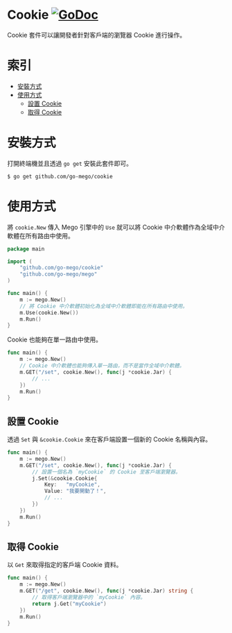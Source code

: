 # Cookie [![GoDoc](https://godoc.org/github.com/go-mego/cookie?status.svg)](https://godoc.org/github.com/go-mego/cookie)

Cookie 套件可以讓開發者針對客戶端的瀏覽器 Cookie 進行操作。

# 索引

* [安裝方式](#安裝方式)
* [使用方式](#使用方式)
	* [設置 Cookie](#設置Cookie)
	* [取得 Cookie](#取得Cookie)

# 安裝方式

打開終端機並且透過 `go get` 安裝此套件即可。

```bash
$ go get github.com/go-mego/cookie
```

# 使用方式

將 `cookie.New` 傳入 Mego 引擎中的 `Use` 就可以將 Cookie 中介軟體作為全域中介軟體在所有路由中使用。

```go
package main

import (
	"github.com/go-mego/cookie"
	"github.com/go-mego/mego"
)

func main() {
	m := mego.New()
	// 將 Cookie 中介軟體初始化為全域中介軟體即能在所有路由中使用。
	m.Use(cookie.New())
	m.Run()
}
```

Cookie 也能夠在單一路由中使用。

```go
func main() {
	m := mego.New()
	// Cookie 中介軟體也能夠傳入單一路由，而不是當作全域中介軟體。
	m.GET("/set", cookie.New(), func(j *cookie.Jar) {
		// ...
	})
	m.Run()
}
```

## 設置 Cookie

透過 `Set` 與 `&cookie.Cookie` 來在客戶端設置一個新的 Cookie 名稱與內容。

```go
func main() {
	m := mego.New()
	m.GET("/set", cookie.New(), func(j *cookie.Jar) {
		// 設置一個名為 `myCookie` 的 Cookie 至客戶端瀏覽器。
		j.Set(&cookie.Cookie{
			Key:   "myCookie",
			Value: "我要開動了！",
			// ...
		})
	})
	m.Run()
}
```

## 取得 Cookie

以 `Get` 來取得指定的客戶端 Cookie 資料。

```go
func main() {
	m := mego.New()
	m.GET("/get", cookie.New(), func(j *cookie.Jar) string {
		// 取得客戶端瀏覽器中的 `myCookie` 內容。
		return j.Get("myCookie")
	})
	m.Run()
}
```